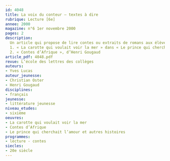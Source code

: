 ```yaml
---
id: 4048
title: La voix du conteur – textes à dire
rubrique: Lecture [6e]
annee: 2000
magazine: n°6 1er novembre 2000
pages: 2
description: 
  Un article qui propose de lire contes ou extraits de romans aux élèves de sixième.
  1. « La carotte qui voulait voir la mer » dans « Le prince qui cherchait l’amour et autres histoires », de Christian Oster
  2. « Contes d’Afrique », d’Henri Gougaud
article_pdf: 4048.pdf
revue: L’école des lettres des collèges
auteurs:
- Yves Lucas
auteur_jeunesse:
- Christian Oster
- Henri Gougaud
disciplines:
- français
jeunesse:
- littérature jeunesse
niveau_etudes:
- sixième
oeuvres:
- La carotte qui voulait voir la mer
- Contes d’Afrique
- Le prince qui cherchait l’amour et autres histoires
programmes:
- lecture - contes
siecles:
- 20e siècle
---
```

